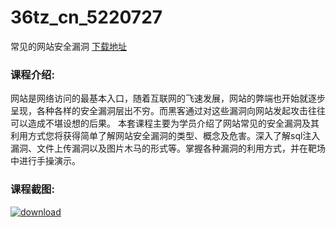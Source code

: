 # 36tz_cn_5220727
常见的网站安全漏洞
[下载地址](http://www.36tz.cn/article/5220727 "下载地址")
### 课程介绍:
网站是网络访问的最基本入口，随着互联网的飞速发展，网站的弊端也开始就逐步呈现，各种各样的安全漏洞层出不穷。而黑客通过对这些漏洞向网站发起攻击往往可以造成不堪设想的后果。
本套课程主要为学员介绍了网站常见的安全漏洞及其利用方式您将获得简单了解网站安全漏洞的类型、概念及危害。深入了解sql注入漏洞、文件上传漏洞以及图片木马的形式等。掌握各种漏洞的利用方式，并在靶场中进行手操演示。

### 课程截图:
[![download](http://36tz.cn/muke_img/2021_08_2-27.png "下载地址")](http://www.36tz.cn "下载地址")
